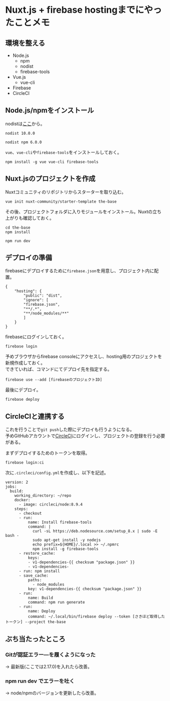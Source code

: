 # Nuxt.js + firebase hostingまでにやったことメモ
## 環境を整える
- Node.js
    - npm
    - nodist
    - firebase-tools
- Vue.js
    - vue-cli
- Firebase
- CircleCI
  
## Node.js/npmをインストール
nodistは[ここ](https://github.com/marcelklehr/nodist/releases)から。
```
nodist 10.0.0
```
```
nodist npm 6.0.0
```
`vue`、`vue-cli`や`firebase-tools`をインストールしておく。
```
npm install -g vue vue-cli firebase-tools
```
## Nuxt.jsのプロジェクトを作成
Nuxtコミュニティのリポジトリからスターターを取り込む。
```
vue init nuxt-community/starter-template the-base
```
その後、プロジェクトフォルダに入りモジュールをインストール。Nuxtの立ち上がりも確認しておく。
```
cd the-base
npm install
```
```
npm run dev
```
## デプロイの準備
firebaseにデプロイするために`firebase.json`を用意し、プロジェクト内に配置。
```
{
    "hosting": {
        "public": "dist",
        "ignore": [
        "firebase.json",
        "**/.*",
        "**/node_modules/**"
        ]
    }
}
```
firebaseにログインしておく。
```
firebase login
```
予めブラウザからfirebase consoleにアクセスし、hosting用のプロジェクトを新規作成しておく。  
できていれば、コマンドにてデプロイ先を指定する。
```
firebase use --add [firebaseのプロジェクトID]
```
最後にデプロイ。
```
firebase deploy
```
## CircleCIと連携する
これを行うことで`git push`した際にデプロイも行うようになる。  
予めGitHubアカウントで[CircleCI](https://circleci.com/)にログインし、プロジェクトの登録を行う必要がある。  
  
まずデプロイするためのトークンを取得。
```
firebase login:ci
```
次に`.circleci/config.yml`を作成し、以下を記述。
```
version: 2
jobs:
  build:
    working_directory: ~/repo
    docker:
      - image: circleci/node:8.9.4
    steps:
      - checkout
      - run:
          name: Install firebase-tools
          command: |
            curl -sL https://deb.nodesource.com/setup_8.x | sudo -E bash -
            sudo apt-get install -y nodejs
            echo prefix=${HOME}/.local >> ~/.npmrc
            npm install -g firebase-tools
      - restore_cache:
          keys:
          - v1-dependencies-{{ checksum "package.json" }}
          - v1-dependencies-
      - run: npm install
      - save_cache:
          paths:
            - node_modules
          key: v1-dependencies-{{ checksum "package.json" }}
      - run:
          name: Build
          command: npm run generate
      - run:
          name: Deploy
          command: ~/.local/bin/firebase deploy --token [さきほど取得したトークン] --project the-base
```
  
## ぶち当たったところ
### Gitが認証エラー―を履くようになった
→ 最新版(ここでは2.17.0)を入れたら改善。
### npm run dev でエラーを吐く
→ node/npmのバージョンを更新したら改善。